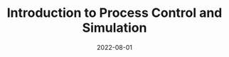 ---
title: "Introduction to Process Control and Simulation"
collection: teaching
type: "Undergraduate course"
permalink: /teaching/2022_fall_Process Control
venue: "Lehigh University, Chemical & Biomolecular Eng."
date: 2022-08-01
location: "Bethlehem, PA"
---